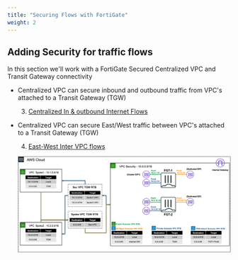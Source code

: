 ```yaml
---
title: "Securing Flows with FortiGate"
weight: 2
---
```


## Adding Security for traffic flows

In this section we'll work with a FortiGate Secured Centralized VPC and Transit Gateway connectivity

- Centralized VPC can secure inbound and outbound traffic from VPC's attached to a Transit Gateway (TGW)

  3. [Centralized In & outbound Internet Flows](3_level2-module2/3_2_1_task.html)
               
- Centralized VPC can secure East/West traffic between VPC's attached to a Transit Gateway (TGW)

   4. [East-West Inter VPC flows](3_level2-module2/3_2_1_task.html)
  
   ![](image-fgcp-tgw.png)